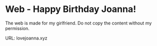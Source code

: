 # Web - Happy Birthday Joanna!

 The web is made for my girlfriend. Do not copy the content without my permission. 

 URL: lovejoanna.xyz

